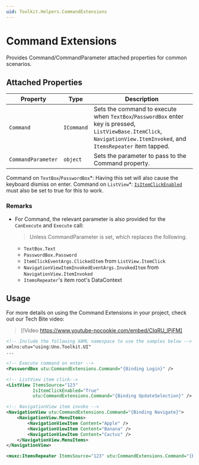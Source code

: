 ```yaml
---
uid: Toolkit.Helpers.CommandExtensions
---
```


# Command Extensions

Provides Command/CommandParameter attached properties for common scenarios.

## Attached Properties

| Property           | Type       | Description                                                                                                                                                             |
|--------------------|------------|-------------------------------------------------------------------------------------------------------------------------------------------------------------------------|
| `Command`          | `ICommand` | Sets the command to execute when `TextBox`/`PasswordBox` enter key is pressed, `ListViewBase.ItemClick`, `NavigationView.ItemInvoked`, and `ItemsRepeater` item tapped. |
| `CommandParameter` | `object` | Sets the parameter to pass to the Command property.                                                                                                                     |

Command on `TextBox`/`PasswordBox`\*: Having this set will also cause the keyboard dismiss on enter.
Command on `ListView`\*: [`IsItemClickEnabled`](https://learn.microsoft.com/uwp/api/windows.ui.xaml.controls.listviewbase.isitemclickenabled) must also be set to true for this to work.

### Remarks

- For Command, the relevant parameter is also provided for the `CanExecute` and `Execute` call:
  > Unless CommandParameter is set, which replaces the following.
  - `TextBox.Text`
  - `PasswordBox.Password`
  - `ItemClickEventArgs.ClickedItem` from `ListView.ItemClick`
  - `NavigationViewItemInvokedEventArgs.InvokedItem` from `NavigationView.ItemInvoked`
  - `ItemsRepeater`'s item root's DataContext

## Usage

For more details on using the Command Extensions in your project, check out our Tech Bite video:
> [!Video https://www.youtube-nocookie.com/embed/CIqRU_lPjFM]

```xml
<!-- Include the following XAML namespace to use the samples below -->
xmlns:utu="using:Uno.Toolkit.UI"
...

<!-- Execute command on enter -->
<PasswordBox utu:CommandExtensions.Command="{Binding Login}" />

<!-- ListView item click-->
<ListView ItemsSource="123"
          IsItemClickEnabled="True"
          utu:CommandExtensions.Command="{Binding UpdateSelection}" />

<!-- NavigationView item invoke -->
<NavigationView utu:CommandExtensions.Command="{Binding Navigate}">
    <NavigationView.MenuItems>
        <NavigationViewItem Content="Apple" />
        <NavigationViewItem Content="Banana" />
        <NavigationViewItem Content="Cactus" />
    </NavigationView.MenuItems>
</NavigationView>

<muxc:ItemsRepeater ItemsSource="123" utu:CommandExtensions.Command="{Binding UpdateSelection}" />
```
